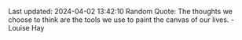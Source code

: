 Last updated: 2024-04-02 13:42:10
Random Quote: The thoughts we choose to think are the tools we use to paint the canvas of our lives. - Louise Hay